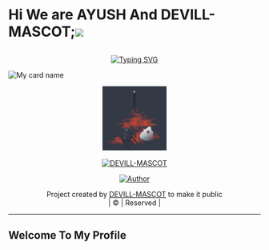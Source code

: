 # Hi We are AYUSH And DEVILL-MASCOT;<a href="Hey"><img src="https://raw.githubusercontent.com/TOXIC-DEVIL/TOXIC-DEVIL/TOXIC-DEVIL-OFFICIAL/media/Hi.gif" width="48px"></a>

## <!-- Typing SVG -->
<p align="center">
    <a href="https://git.io/J0hKr">
        <img
        src="https://readme-typing-svg.herokuapp.com?size=30&width=800&lines=Welcome+To+DEVILL+MASCOT+PROFILE."
            alt="Typing SVG"
        />
    </a>
</p>

![My card name](https://cardivo.vercel.app/api?name=DEVILL-MASCOT&description=Hi,%20Welcome%20To%20My%20Profile%20❤&image=https://avatars.githubusercontent.com/u/102029388?s=400&u=c67c55f53dd189c73817620a4c9152c377cd22d0&v=4?v=4&s=10?v=4&backgroundColor=%23ecf0f1&instagram=at.__010&github=DEVILL-MASCOT&twitter=&pattern=leaf&colorPattern=%23eaeaea)

<div align="center">
  <p align="center">
<img src="DEVILL.jpeg" alt="GIF" width="128" height="128"/>
</p>
 <p align="center">
<a href="#"><img title="DEVILL-MASCOT" src="https://img.shields.io/badge/DEVILL MASCOT-red?colorA=%23ff0000&colorB=%23017e40&style=for-the-badge"></a>
</p>
  <p align="center">
<a href="https://wa.me//+918130784851"><img title="Author" src="https://img.shields.io/badge/Author-DEVILL-MASCOT/BEYOND?color=blue&style=for-the-badge&logo=whatsapp"></a>
</p>
</div>
<p align="center">
Project created by <a href="https://github.com/DEVILL-MASCOT">DEVILL-MASCOT</a> to make it public
    <br>
       | © |
        Reserved |
    <br> 
</p>

----
## Welcome To My Profile
 
